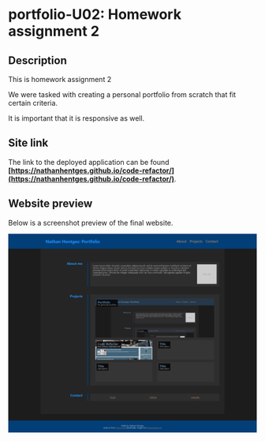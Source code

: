 # portfolio-U02: Homework assignment 2

## Description

This is homework assignment 2

We were tasked with creating a personal portfolio from scratch that fit certain criteria.

It is important that it is responsive as well.

## Site link

The link to the deployed application can be found **[https://nathanhentges.github.io/code-refactor/](https://nathanhentges.github.io/code-refactor/)**.

## Website preview

Below is a screenshot preview of the final website.

![website preview screenshot](./assets/project1.png)